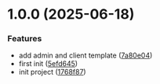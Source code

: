 # 1.0.0 (2025-06-18)


### Features

* add admin and client template ([7a80e04](https://github.com/juwenzhang/blog/commit/7a80e048545f987e589bd82a2e4c11225c724d69))
* first init ([5efd645](https://github.com/juwenzhang/blog/commit/5efd645f44cfe7586fade04d40fc6dac35c4f493))
* init project ([1768f87](https://github.com/juwenzhang/blog/commit/1768f87f70350ff6ddd169174826a38caf4cafcb))



